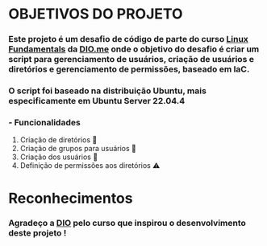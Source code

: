 # OBJETIVOS DO PROJETO
### Este projeto é um desafio de código de parte do curso [Linux Fundamentals](https://web.dio.me/track/formacao-linux-fundamentals) da [DIO.me](https://www.dio.me/) onde o objetivo do desafio é criar um script para gerenciamento de usuários, criação de usuários e diretórios e gerenciamento de permissões, baseado em IaC. 
### O script foi baseado na distribuição Ubuntu, mais especificamente em Ubuntu Server 22.04.4

### - Funcionalidades

1. Criação de diretórios 📁
2. Criação de grupos para usuários 🧍
3. Criação dos usuários 🚨
4. Definição de permissões aos diretórios ⚠️

# Reconhecimentos
### Agradeço a [DIO](https://www.dio.me/) pelo curso que inspirou o desenvolvimento deste projeto !
